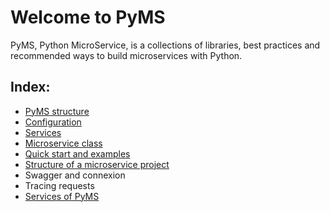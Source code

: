 # Welcome to PyMS

PyMS, Python MicroService, is a collections of libraries, best practices and recommended ways to build 
microservices with Python.

## Index:
* [PyMS structure](structure.md)
* [Configuration](configuration.md)
* [Services](services.md)
* [Microservice class](ms_class.md)
* [Quick start and examples](examples.md)
* [Structure of a microservice project](structure_project.md)
* Swagger and connexion
* Tracing requests
* [Services of PyMS](structure.md)
